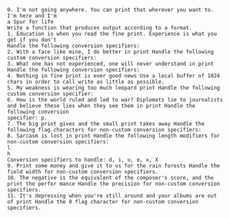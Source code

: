 	0. I'm not going anywhere. You can print that wherever you want to. I'm here and I'm
 	a Spur for life
	Write a function that produces output according to a format.
	1. Education is when you read the fine print. Experience is what you get if you don't
	Handle the following conversion specifiers:
	2. With a face like mine, I do better in print Handle the following custom conversion specifiers:
	3. What one has not experienced, one will never understand in print Handle the following conversion specifiers:
	4. Nothing in fine print is ever good news Use a local buffer of 1024 chars in order to call write as little as possible.
	5. My weakness is wearing too much leopard print Handle the following custom conversion specifier:
	6. How is the world ruled and led to war? Diplomats lie to journalists and believe these lies when they see them in print Handle the following conversion
	specifier: p.
	7. The big print gives and the small print takes away Handle the following flag characters for non-custom conversion specifiers:
	8. Sarcasm is lost in print Handle the following length modifiers for non-custom conversion specifiers:
	l
	h
	Conversion specifiers to handle: d, i, u, o, x, X
	9. Print some money and give it to us for the rain forests Handle the field width for non-custom conversion specifiers.
	10. The negative is the equivalent of the composer's score, and the print the perfor mance Handle the precision for non-custom conversion specifiers.
	11. It's depressing when you're still around and your albums are out of print Handle the 0 flag character for non-custom conversion specifiers.
